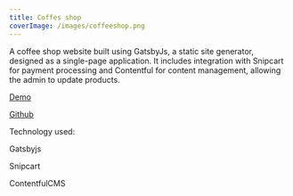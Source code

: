 ```yaml
---
title: Coffes shop
coverImage: /images/coffeeshop.png
---
```

A coffee shop website built using GatsbyJs, a static site generator, designed as a single-page application. It includes integration with Snipcart for payment processing and Contentful for content management, allowing the admin to update products.

[D﻿emo](https://joecoffee.netlify.app/)

[G﻿ithub](https://github.com/SamirAhma/react-coffee-project)

T﻿echnology used:

G﻿atsbyjs

Snipcart

C﻿ontentfulCMS
